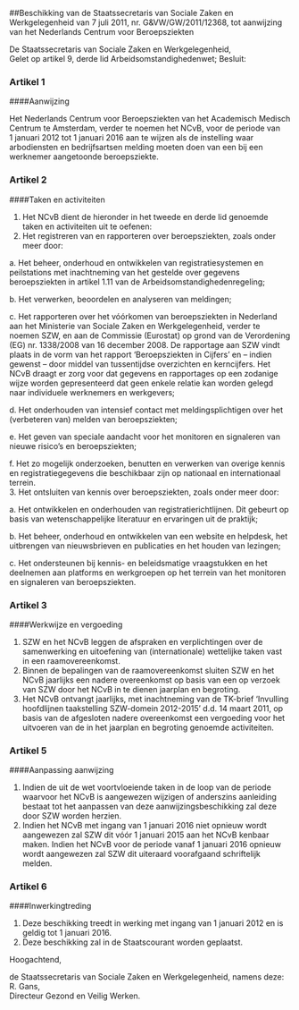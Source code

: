 <meta http-equiv='Content-Type' content='text/html; charset=utf-8' />

##Beschikking van de Staatssecretaris van Sociale Zaken en Werkgelegenheid van 7 juli 2011, nr. G&VW/GW/2011/12368, tot aanwijzing van het Nederlands Centrum voor Beroepsziekten

De Staatssecretaris van Sociale Zaken en Werkgelegenheid,  
Gelet op artikel 9, derde lid Arbeidsomstandighedenwet;
Besluit:    

### Artikel  1  

####Aanwijzing

Het Nederlands Centrum voor Beroepsziekten van het Academisch Medisch Centrum te Amsterdam, verder te noemen het NCvB, voor de periode van 1 januari 2012 tot 1 januari 2016 aan te wijzen als de instelling waar arbodiensten en bedrijfsartsen melding moeten doen van een bij een werknemer aangetoonde beroepsziekte. 

### Artikel  2  

####Taken en activiteiten

1.  Het NCvB dient de hieronder in het tweede en derde lid genoemde taken en activiteiten uit te oefenen:   
2.  Het registreren van en rapporteren over beroepsziekten, zoals onder meer door: 

a. Het beheer, onderhoud en ontwikkelen van registratiesystemen en peilstations met inachtneming van het gestelde over gegevens beroepsziekten in artikel 1.11 van de Arbeidsomstandighedenregeling;  

b. Het verwerken, beoordelen en analyseren van meldingen;  

c. Het rapporteren over het vóórkomen van beroepsziekten in Nederland aan het Ministerie van Sociale Zaken en Werkgelegenheid, verder te noemen SZW, en aan de Commissie (Eurostat) op grond van de Verordening (EG) nr. 1338/2008 van 16 december 2008. De rapportage aan SZW vindt plaats in de vorm van het rapport ‘Beroepsziekten in Cijfers’ en – indien gewenst – door middel van tussentijdse overzichten en kerncijfers. Het NCvB draagt er zorg voor dat gegevens en rapportages op een zodanige wijze worden gepresenteerd dat geen enkele relatie kan worden gelegd naar individuele werknemers en werkgevers;  

d. Het onderhouden van intensief contact met meldingsplichtigen over het (verbeteren van) melden van beroepsziekten;  

e. Het geven van speciale aandacht voor het monitoren en signaleren van nieuwe risico’s en beroepsziekten;  

f. Het zo mogelijk onderzoeken, benutten en verwerken van overige kennis en registratiegegevens die beschikbaar zijn op nationaal en internationaal terrein.     
3.  Het ontsluiten van kennis over beroepsziekten, zoals onder meer door: 

a. Het ontwikkelen en onderhouden van registratierichtlijnen. Dit gebeurt op basis van wetenschappelijke literatuur en ervaringen uit de praktijk;  

b. Het beheer, onderhoud en ontwikkelen van een website en helpdesk, het uitbrengen van nieuwsbrieven en publicaties en het houden van lezingen;  

c. Het ondersteunen bij kennis- en beleidsmatige vraagstukken en het deelnemen aan platforms en werkgroepen op het terrein van het monitoren en signaleren van beroepsziekten.    

### Artikel  3  

####Werkwijze en vergoeding

1.  SZW en het NCvB leggen de afspraken en verplichtingen over de samenwerking en uitoefening van (internationale) wettelijke taken vast in een raamovereenkomst.   
2.  Binnen de bepalingen van de raamovereenkomst sluiten SZW en het NCvB jaarlijks een nadere overeenkomst op basis van een op verzoek van SZW door het NCvB in te dienen jaarplan en begroting.   
3.  Het NCvB ontvangt jaarlijks, met inachtneming van de TK-brief ‘Invulling hoofdlijnen taakstelling SZW-domein 2012-2015’ d.d. 14 maart 2011, op basis van de afgesloten nadere overeenkomst een vergoeding voor het uitvoeren van de in het jaarplan en begroting genoemde activiteiten.  

### Artikel  5  

####Aanpassing aanwijzing

1.  Indien de uit de wet voortvloeiende taken in de loop van de periode waarvoor het NCvB is aangewezen wijzigen of anderszins aanleiding bestaat tot het aanpassen van deze aanwijzingsbeschikking zal deze door SZW worden herzien.   
2.  Indien het NCvB met ingang van 1 januari 2016 niet opnieuw wordt aangewezen zal SZW dit vóór 1 januari 2015 aan het NCvB kenbaar maken. Indien het NCvB voor de periode vanaf 1 januari 2016 opnieuw wordt aangewezen zal SZW dit uiteraard voorafgaand schriftelijk melden.  

### Artikel  6  

####Inwerkingtreding

1.  Deze beschikking treedt in werking met ingang van 1 januari 2012 en is geldig tot 1 januari 2016.   
2.  Deze beschikking zal in de Staatscourant worden geplaatst.  

Hoogachtend, 

de 
Staatssecretaris van Sociale Zaken en Werkgelegenheid, namens deze: 
R. Gans,  
Directeur Gezond en Veilig Werken.    
